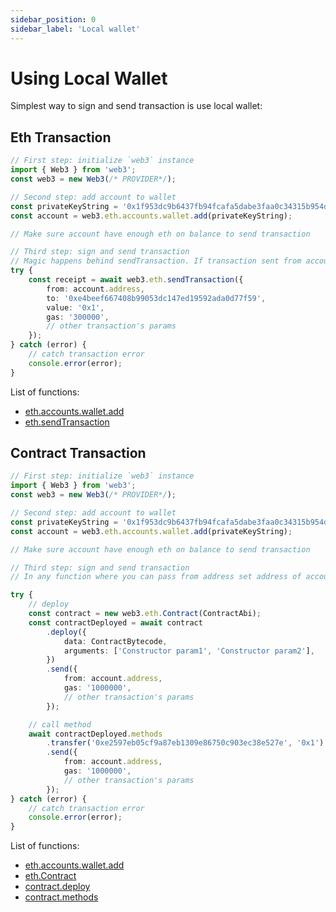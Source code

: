 ```yaml
---
sidebar_position: 0
sidebar_label: 'Local wallet'
---
```


# Using Local Wallet

Simplest way to sign and send transaction is use local wallet:

## Eth Transaction

```ts
// First step: initialize `web3` instance
import { Web3 } from 'web3';
const web3 = new Web3(/* PROVIDER*/);

// Second step: add account to wallet
const privateKeyString = '0x1f953dc9b6437fb94fcafa5dabe3faa0c34315b954dd66f41bf53273339c6d26';
const account = web3.eth.accounts.wallet.add(privateKeyString);

// Make sure account have enough eth on balance to send transaction

// Third step: sign and send transaction
// Magic happens behind sendTransaction. If transaction sent from account which exists in a wallet it will be automatically signed.
try {
	const receipt = await web3.eth.sendTransaction({
		from: account.address,
		to: '0xe4beef667408b99053dc147ed19592ada0d77f59',
		value: '0x1',
		gas: '300000',
		// other transaction's params
	});
} catch (error) {
	// catch transaction error
	console.error(error);
}
```

List of functions:

-   [eth.accounts.wallet.add](https://docs.web3js.org/api/web3-eth-accounts/class/Wallet#add)
-   [eth.sendTransaction](https://docs.web3js.org/api/web3-eth/class/Web3Eth#sendTransaction)

## Contract Transaction

```ts
// First step: initialize `web3` instance
import { Web3 } from 'web3';
const web3 = new Web3(/* PROVIDER*/);

// Second step: add account to wallet
const privateKeyString = '0x1f953dc9b6437fb94fcafa5dabe3faa0c34315b954dd66f41bf53273339c6d26';
const account = web3.eth.accounts.wallet.add(privateKeyString);

// Make sure account have enough eth on balance to send transaction

// Third step: sign and send transaction
// In any function where you can pass from address set address of account which exists in a wallet, and it will be automatically signed.

try {
	// deploy
	const contract = new web3.eth.Contract(ContractAbi);
	const contractDeployed = await contract
		.deploy({
			data: ContractBytecode,
			arguments: ['Constructor param1', 'Constructor param2'],
		})
		.send({
			from: account.address,
			gas: '1000000',
			// other transaction's params
		});

	// call method
	await contractDeployed.methods
		.transfer('0xe2597eb05cf9a87eb1309e86750c903ec38e527e', '0x1')
		.send({
			from: account.address,
			gas: '1000000',
			// other transaction's params
		});
} catch (error) {
	// catch transaction error
	console.error(error);
}
```

List of functions:

-   [eth.accounts.wallet.add](https://docs.web3js.org/api/web3-eth-accounts/class/Wallet#add)
-   [eth.Contract](https://docs.web3js.org/api/web3-eth-contract/class/Contract)
-   [contract.deploy](https://docs.web3js.org/api/web3-eth-contract/class/Contract#deploy)
-   [contract.methods](https://docs.web3js.org/api/web3-eth-contract/class/Contract#methods)
